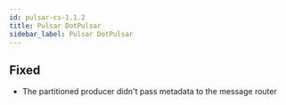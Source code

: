 ```yaml
---
id: pulsar-cs-1.1.2
title: Pulsar DotPulsar
sidebar_label: Pulsar DotPulsar
---
```

 

## Fixed

- The partitioned producer didn't pass metadata to the message router



